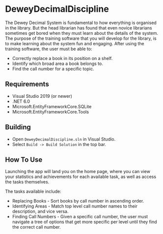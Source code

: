 # DeweyDecimalDiscipline
The Dewey Decimal System is fundamental to how everything is organised in the library. But the
head librarian has found that even novice librarians sometimes get bored when they must learn
about the details of the system. The purpose of the training software that you will develop for the
library, is to make learning about the system fun and engaging.
After using the training software, the user must be able to:
- Correctly replace a book in its position on a shelf.
- Identify which broad area a book belongs to.
- Find the call number for a specific topic.

## Requirements
- Visual Studio 2019 (or newer)
- .NET 6.0
- Microsoft.EntityFrameworkCore.SQLite
- Microsoft.EntityFrameworkCore.Tools

## Building
- Open `DeweyDecimalDiscipline.sln` in Visual Studio.
- Select `Build -> Build Solution` in the top bar.

## How To Use
Launching the app will land you on the home page, where you can view your statistics
and achievements for each available task, as well as access the tasks themselves.

The tasks available include:
- Replacing Books - Sort books by call number in ascending order.
- Identifying Areas - Match top level call number names to their description, and vice versa.
- Finding Call Numbers - Given a specific call number, the user must navigate a tree of options that get more specific per level until they find the correct call number.
